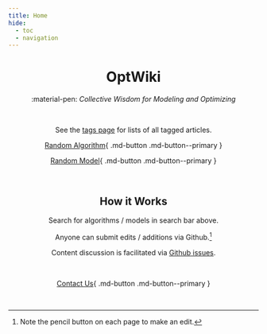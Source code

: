 ```yaml
---
title: Home
hide:
  - toc
  - navigation
---
```


<script>
  var models = [
      'https://www.optwiki.site/model/lasso',
      'https://www.optwiki.site/model/lasso'
  ];

  function randomModel() {
      var i = parseInt(Math.random() * models.length);
      location.href = models[i];
  }
</script>

<center>
  
# OptWiki

:material-pen: _Collective Wisdom for Modeling and Optimizing_

<br>

See the [tags page](https://www.optwiki.site/tags) for lists of all tagged articles.

[Random Algorithm](https://optwiki.site/algorithm/franke-wolfe){ .md-button .md-button--primary } 

[Random Model](https://www.optwiki.site/model/lasso){ .md-button .md-button--primary } 

<br>

## How it Works

Search for algorithms / models in search bar above.

Anyone can submit edits / additions via Github.[^1] 

Content discussion is facilitated via [Github issues](https://github.com/OptWiki/site/issues).

[^1]: Note the pencil button on each page to make an edit.

<br>

[Contact Us](https://form.jotform.com/heatonforms/contact){ .md-button .md-button--primary }

<br>
  
<!-- <a href="#" onclick="randomModel();">Random Model</a> -->

</center>
